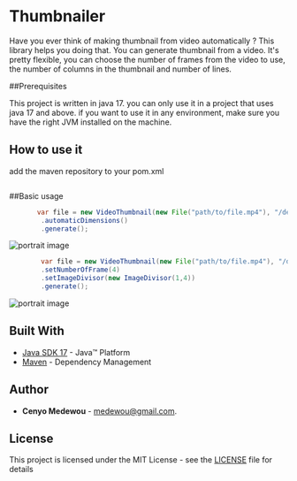 # Thumbnailer

Have you ever think of making thumbnail from video automatically ?
This library helps you doing that. 
You can generate thumbnail from a video. It's pretty flexible, you can choose the number of frames from the video to use, the number of columns in the thumbnail and number of lines.

##Prerequisites

This project is written in java 17. you can only use it in a project that uses java 17 and above.
if you want to use it in any environment, make sure you have the right JVM installed on the machine.


## How to use it

add the maven repository to your pom.xml

```java

```

##Basic usage


```java
       var file = new VideoThumbnail(new File("path/to/file.mp4"), "/destination/path")
        .automaticDimensions()
        .generate();
```

![portrait image](images/1653463354709.jpeg?raw=true "Title")

```java
        var file = new VideoThumbnail(new File("path/to/file.mp4"), "/destination/path")
        .setNumberOfFrame(4)
        .setImageDivisor(new ImageDivisor(1,4))
        .generate();
```

![portrait image](images/1653463529590.jpeg?raw=true "Title")

## Built With
* [Java SDK 17](https://www.oracle.com/technetwork/java/javase/downloads/jdk17-downloads-2133151.html) -  Java™ Platform
* [Maven](https://maven.apache.org/) - Dependency Management

## Author
* **Cenyo Medewou** - [medewou@gmail.com](mailto:medewou@gmail.com).

## License
This project is licensed under the MIT License - see the [LICENSE](LICENSE) file for details                                                                        

